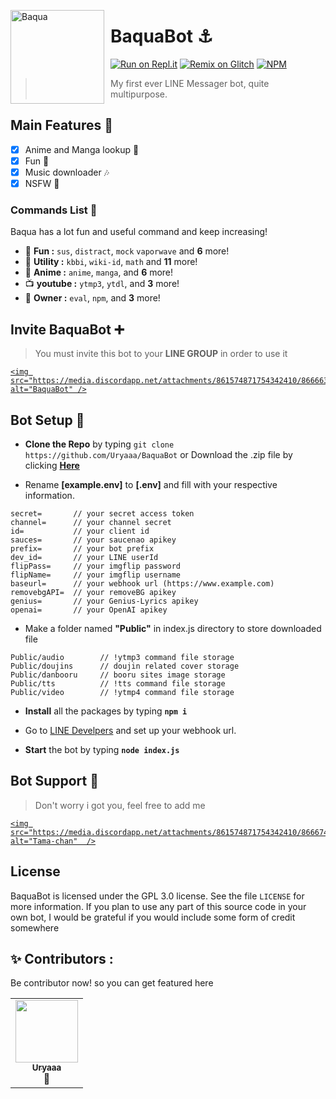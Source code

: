 <img width="150" height="150" align="left" style="float: left; margin: 0 10px 0 0;" alt="Baqua" 
src="https://obs.line-scdn.net/0hGVhQLwX5GHlVKA73bz1nLnR1ExtmSgZyd05SF3MtR0p5GlxBO0tTFyAhQ0lxGVonbBtVTB4oThsvGFgraQtWS3MsQh16Gw/f256x256?size=1024">

# BaquaBot ⚓

[![Run on Repl.it](https://repl.it/badge/github/Uryaaa/BaquaBot)](https://repl.it/github/Uryaaa/BaquaBot)
[![Remix on Glitch](https://img.shields.io/badge/-remix%20on%20glitch-3333FF?logo=glitch&logoColor=pink&style=flat)](https://glitch.com/edit/#!/import/github/Uryaaa/BaquaBot)
[![NPM](https://img.shields.io/badge/linebot-v1.6.1-blue.svg?logo=npm)](https://www.npmjs.com/package/linebot)

> My first ever LINE Messager bot, quite multipurpose.

## Main Features 📑

- [x] Anime and Manga lookup 📖
- [x] Fun 🎊
- [x] Music downloader 🎶
- [x] NSFW 🔞

### Commands List 🌠

Baqua has a lot fun and useful command and keep increasing!

- 🎉 **Fun :** `sus`, `distract`, `mock` `vaporwave` and **6** more!
- 📂 **Utility :** `kbbi`, `wiki-id`, `math` and **11** more!
- 🍥 **Anime :** `anime`, `manga`, and **6** more!
- 📺 **youtube :** `ytmp3`, `ytdl`, and **3** more!
- 👑 **Owner :** `eval`, `npm`, and **3** more!

## Invite BaquaBot ➕

> You must invite this bot to your **LINE GROUP** in order to use it
> <a href="https://line.me/ti/p/~@tmu7203x">

    <img src="https://media.discordapp.net/attachments/861574871754342410/866663803100725248/download.png" alt="BaquaBot" />

</a>

## Bot Setup 🔧

- **Clone the Repo** by typing `git clone https://github.com/Uryaaa/BaquaBot` or Download the .zip file by clicking **[Here](https://github.com/Uryaaa/BaquaBot/archive/main.zip)**

- Rename **[example.env]** to **[.env]** and fill with your respective information.

```
secret=       // your secret access token
channel=      // your channel secret
id=           // your client id
sauces=       // your saucenao apikey
prefix=       // your bot prefix
dev_id=       // your LINE userId
flipPass=     // your imgflip password
flipName=     // your imgflip username
baseurl=      // your webhook url (https://www.example.com)
removebgAPI=  // your removeBG apikey
genius=       // your Genius-Lyrics apikey
openai=       // your OpenAI apikey
```

- Make a folder named **"Public"** in index.js directory to store downloaded file

```
Public/audio        // !ytmp3 command file storage
Public/doujins      // doujin related cover storage
Public/danbooru     // booru sites image storage
Public/tts          // !tts command file storage
Public/video        // !ytmp4 command file storage
```

- **Install** all the packages by typing **`npm i `**

- Go to [LINE Develpers](https://developers.line.biz/) and set up your webhook url.

- **Start** the bot by typing **`node index.js`**

## Bot Support 🤖

> Don't worry i got you, feel free to add me
> <a href="https://line.me/ti/p/~Aldi0905">

    <img src="https://media.discordapp.net/attachments/861574871754342410/866674650222428180/download_1.png" alt="Tama-chan"  />

</a>

## License

BaquaBot is licensed under the GPL 3.0 license. See the file `LICENSE` for more information. If you plan to use any part of this source code in your own bot, I would be grateful if you would include some form of credit somewhere

## ✨ Contributors :

Be contributor now! so you can get featured here

<!-- ALL-CONTRIBUTORS-LIST:START - Do not remove or modify this section -->
<!-- prettier-ignore-start -->
<!-- markdownlint-disable -->

<table>
  <tr>
     <td align="center"><a href="https://github.com/Uryaaa"><img src="https://avatars.githubusercontent.com/u/61571823?v=4" width="100px;" alt=""/><br /><sub><b>Uryaaa</b></sub></a><br  title="Owner">👑</a></td>

     
  </tr>
  
</table>

<!-- markdownlint-enable -->
<!-- prettier-ignore-end -->

<!-- ALL-CONTRIBUTORS-LIST:END -->
